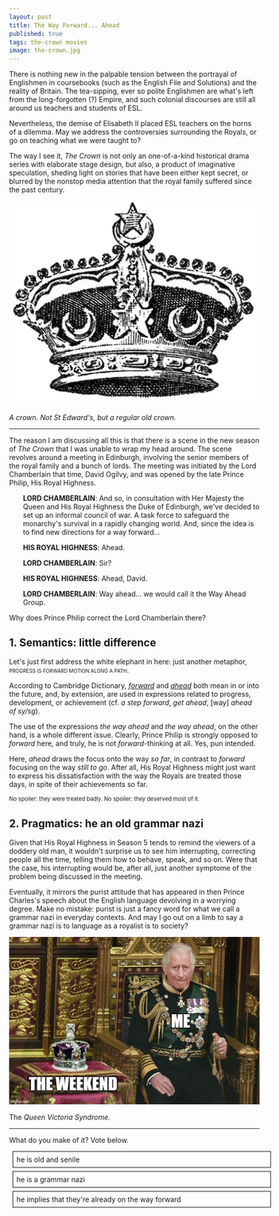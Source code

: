 ```yaml
---
layout: post
title: The Way Forward... Ahead
published: true
tags: the-crown movies
image: the-crown.jpg
---
```

There is nothing new in the palpable tension between the portrayal of Englishmen in coursebooks (such as the English File and Solutions) and the reality of Britain. The tea-sipping, ever so polite Englishmen are what's left from the long-forgotten (?) Empire, and such colonial discourses are still all around us teachers and students of ESL.

Nevertheless, the demise of Elisabeth II placed ESL teachers on the horns of a dilemma. <span class="highlighted-text">May we address the controversies surrounding the Royals, or go on teaching what we were taught to?</span>

The way I see it, <i>The Crown</i> is not only an one-of-a-kind historical drama series with elaborate stage design, but also, a product of imaginative speculation, sheding light on stories that have been either kept secret, or blurred by the nonstop media attention that the royal family suffered since the past century.

<p><img src="/assets/the-crown.jpg"></p>

<p><i>A crown. Not St Edward's, but a regular old crown.</i></p>

<hr>

The reason I am discussing all this is that there is a scene in the new season of <i>The Crown</i> that I was unable to wrap my head around. The scene revolves around a meeting in Edinburgh, involving the senior members of the royal family and a bunch of lords. The meeting was initiated by the Lord Chamberlain that time, David Ogilvy, and was opened by the late Prince Philip, His Royal Highness.

<div style="margin-left:2em">

<p><b>LORD CHAMBERLAIN</b>: And so, in consultation with Her Majesty the Queen and His Royal Highness the Duke of Edinburgh, we've decided to set up an informal council of war. A task force to safeguard the monarchy's survival in a rapidly changing world. And, since the idea is to find new directions for a way forward...</p>

<p><b>HIS ROYAL HIGHNESS</b>: Ahead.</p>

<p><b>LORD CHAMBERLAIN</b>: Sir?</p>

<p><b>HIS ROYAL HIGHNESS</b>: Ahead, David.</p>

<p><b>LORD CHAMBERLAIN</b>: Way ahead... we would call it the Way Ahead Group.</p>

</div>

<span class="highlighted-text">Why does Prince Philip correct the Lord Chamberlain there?</span>

## 1. Semantics: little difference
Let's just first address the white elephant in here: just another metaphor, <span style="font-variant-caps: all-petite-caps;">progress is forward motion along a path</span>.

According to Cambridge  Dictionary, <a href="https://dictionary.cambridge.org/dictionary/english/forward" target="_blank"><i>forward</i></a> and <a href="https://dictionary.cambridge.org/dictionary/english/ahead" target="_blank"><i>ahead</i></a> both mean in or into the future, and, by extension, are used in expressions related to progress, development, or achievement (cf. *a step forward*, *get ahead*, [way] *ahead of sy/sg*).

The use of the expressions <i>the way ahead</i> and <i>the way ahead</i>, on the other hand, is a whole different issue. Clearly, Prince Philip is strongly opposed to <i>forward</i> here, and truly, he is not <i>forward</i>-thinking at all. Yes, pun intended. 

Here, <i>ahead</i> draws the focus onto the way <i>so far</i>, in contrast to <i>forward</i> focusing on the way <i>still to go</i>. After all, His Royal Highness might just want to express his dissatisfaction with the way the Royals are treated those days, in spite of their achievements so far.

<p style="font-size:80%">No spoiler: they were treated badly. No spoiler: they deserved most of it.</p>

## 2. Pragmatics: he an old grammar nazi
Given that His Royal Highness in Season 5 tends to remind the viewers of a doddery old man, it wouldn't surprise us to see him interrupting, correcting people all the time, telling them how to behave, speak, and so on. Were that the case, his interrupting would be, after all, just another symptome of the problem being discussed in the meeting.

Eventually, it mirrors the purist attitude that has appeared in then Prince Charles's speech about the English language devolving in a worrying degree. Make no mistake: purist is just a fancy word for what we call a grammar nazi in everyday contexts. And may I go out on a limb to say <span class="highlighted-text">a grammar nazi is to language as a royalist is to society?</span>

<p><img src="/assets/charles-meme.jpg"></p>

<p>The <i>Queen Victoria Syndrome.</i></p>

<hr>

What do you make of it? Vote below.

<style>
#vote-box div {
  width:100%;
  border: 1pt black solid;
  margin: 0.5em;
  padding: 0.5em
}
</style>

<div id="vote-box">
<div>he is old and senile</div>
<div>he is a grammar nazi</div>
<div>he implies that they're already on the way forward</div>
</div>

<script>
voteBox = document.getElementById("vote-box");

votesSoFar = 0;

dataTable = "https://docs.google.com/spreadsheets/d/e/2PACX-1vTmAenGaAXRN67aTVPZ_0M9jJ-diAkpyZMWVvHfKGHMz3sGFnf4sFBphOhLH4BBhn-UX_Q0R99Wtz2k/pub?gid=0&single=true&output=csv"
  xhr=new XMLHttpRequest();
  xhr.open("GET", dataTable, false);
    xhr.onreadystatechange = function () {
        if(xhr.readyState === 4) {
            if(xhr.status === 200 || xhr.status == 0) {
               	data = xhr.responseText.split(/\n/);
						}
        }
    }
    xhr.send();

for (i=1;i<data.length;i++) {
option = data[i].split(",")[0];
voteNum = Number(data[i].split(",")[1]);
votesSoFar += voteNum
Array.from(voteBox.children).find(element => element.innerHTML === option).vote = voteNum
}


function sendPlusOne() {
      xhr = new XMLHttpRequest();
      dataTable = "https://script.google.com/macros/s/AKfycbxnnDxKx2AWA9lnK4paphOPhBeSQMI_9w48ZpfuSBrvgU6C5e_Jdffk99-PE92bOwRGyQ/exec"
      xhr.open('POST', dataTable, true);
      xhr.setRequestHeader('Content-type', 'application/x-www-form-urlencoded');
      //xhr.send('name=' + encodeURI(el.innerHTML) + '&path=' + location.pathname);
       // alert('name=' + encodeURI(this.innerHTML) + '&path=' + location.pathname);

      this.removeEventListener("click",sendPlusOne)
      alert(this.vote)
      this.style.background = "linear-gradient(to right, red 0%, red " + (this.vote/votesSoFar*100) + "%, transparent " + (this.vote/votesSoFar*100) + "%, transparent 100%)"
      }

for (u=0; u<voteBox.children.length; u++) {
voteBox.children[u].addEventListener("click",sendPlusOne)
}
</script>